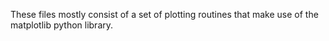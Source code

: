 These files mostly consist of a set of plotting routines that make use of the
matplotlib python library.
